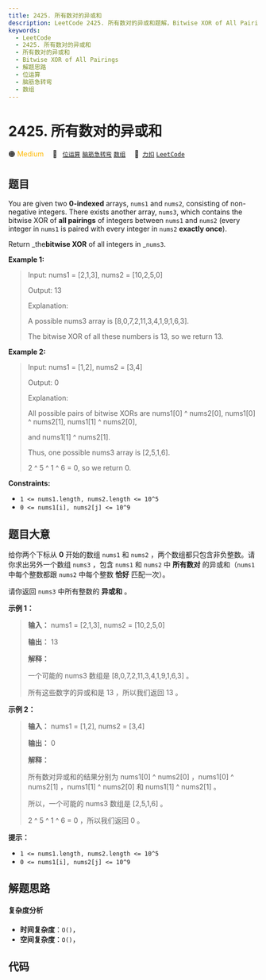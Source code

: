 ```yaml
---
title: 2425. 所有数对的异或和
description: LeetCode 2425. 所有数对的异或和题解，Bitwise XOR of All Pairings，包含解题思路、复杂度分析以及完整的 JavaScript 代码实现。
keywords:
  - LeetCode
  - 2425. 所有数对的异或和
  - 所有数对的异或和
  - Bitwise XOR of All Pairings
  - 解题思路
  - 位运算
  - 脑筋急转弯
  - 数组
---
```


# 2425. 所有数对的异或和

🟠 <font color=#ffb800>Medium</font>&emsp; 🔖&ensp; [`位运算`](/tag/bit-manipulation.md) [`脑筋急转弯`](/tag/brainteaser.md) [`数组`](/tag/array.md)&emsp; 🔗&ensp;[`力扣`](https://leetcode.cn/problems/bitwise-xor-of-all-pairings) [`LeetCode`](https://leetcode.com/problems/bitwise-xor-of-all-pairings)

## 题目

You are given two **0-indexed** arrays, `nums1` and `nums2`, consisting of
non-negative integers. There exists another array, `nums3`, which contains the
bitwise XOR of **all pairings** of integers between `nums1` and `nums2` (every
integer in `nums1` is paired with every integer in `nums2` **exactly once**).

Return _the**bitwise XOR** of all integers in _`nums3`.



**Example 1:**

> Input: nums1 = [2,1,3], nums2 = [10,2,5,0]
> 
> Output: 13
> 
> Explanation:
> 
> A possible nums3 array is [8,0,7,2,11,3,4,1,9,1,6,3].
> 
> The bitwise XOR of all these numbers is 13, so we return 13.

**Example 2:**

> Input: nums1 = [1,2], nums2 = [3,4]
> 
> Output: 0
> 
> Explanation:
> 
> All possible pairs of bitwise XORs are nums1[0] ^ nums2[0], nums1[0] ^ nums2[1], nums1[1] ^ nums2[0],
> 
> and nums1[1] ^ nums2[1].
> 
> Thus, one possible nums3 array is [2,5,1,6].
> 
> 2 ^ 5 ^ 1 ^ 6 = 0, so we return 0.

**Constraints:**

  * `1 <= nums1.length, nums2.length <= 10^5`
  * `0 <= nums1[i], nums2[j] <= 10^9`


## 题目大意

给你两个下标从 **0**  开始的数组 `nums1` 和 `nums2` ，两个数组都只包含非负整数。请你求出另外一个数组 `nums3` ，包含
`nums1` 和 `nums2` 中 **所有数对**  的异或和（`nums1` 中每个整数都跟 `nums2` 中每个整数 **恰好**
匹配一次）。

请你返回 `nums3` 中所有整数的 **异或和**  。



**示例 1：**

> 
> 
> 
> 
> 
> **输入：** nums1 = [2,1,3], nums2 = [10,2,5,0]
> 
> **输出：** 13
> 
> **解释：**
> 
> 一个可能的 nums3 数组是 [8,0,7,2,11,3,4,1,9,1,6,3] 。
> 
> 所有这些数字的异或和是 13 ，所以我们返回 13 。
> 
> 

**示例 2：**

> 
> 
> 
> 
> 
> **输入：** nums1 = [1,2], nums2 = [3,4]
> 
> **输出：** 0
> 
> **解释：**
> 
> 所有数对异或和的结果分别为 nums1[0] ^ nums2[0] ，nums1[0] ^ nums2[1] ，nums1[1] ^ nums2[0] 和 nums1[1] ^ nums2[1] 。
> 
> 所以，一个可能的 nums3 数组是 [2,5,1,6] 。
> 
> 2 ^ 5 ^ 1 ^ 6 = 0 ，所以我们返回 0 。
> 
> 



**提示：**

  * `1 <= nums1.length, nums2.length <= 10^5`
  * `0 <= nums1[i], nums2[j] <= 10^9`


## 解题思路

#### 复杂度分析

- **时间复杂度**：`O()`，
- **空间复杂度**：`O()`，

## 代码

```javascript

```